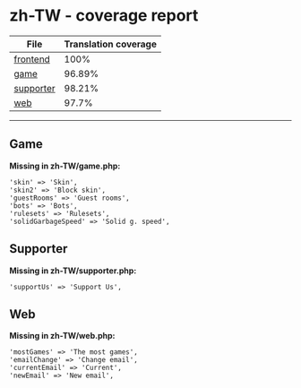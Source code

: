 <link rel="stylesheet" href="style.css">

# zh-TW - coverage report

<table>
<thead>
    <tr>
        <th>File</th>
        <th colspan="2">Translation coverage</th>
    </tr>
</thead>
<tbody>
    <tr><td><a href="#">frontend</a></td><td>100%</td><td>
        <div class="pb">
            <span class="pb-fill" style="width: 100%;"></span>
        </div>
    </td></tr>
    <tr><td><a href="#">game</a></td><td>96.89%</td><td>
        <div class="pb">
            <span class="pb-fill" style="width: 96.89%;"></span>
        </div>
    </td></tr>
    <tr><td><a href="#">supporter</a></td><td>98.21%</td><td>
        <div class="pb">
            <span class="pb-fill" style="width: 98.21%;"></span>
        </div>
    </td></tr>
    <tr><td><a href="#">web</a></td><td>97.7%</td><td>
        <div class="pb">
            <span class="pb-fill" style="width: 97.7%;"></span>
        </div>
    </td></tr>
</tbody></table>

-----------------------

## Game

**Missing in zh-TW/game.php:**

```
'skin' => 'Skin',
'skin2' => 'Block skin',
'guestRooms' => 'Guest rooms',
'bots' => 'Bots',
'rulesets' => 'Rulesets',
'solidGarbageSpeed' => 'Solid g. speed',
```

## Supporter

**Missing in zh-TW/supporter.php:**

```
'supportUs' => 'Support Us',
```

## Web

**Missing in zh-TW/web.php:**

```
'mostGames' => 'The most games',
'emailChange' => 'Change email',
'currentEmail' => 'Current',
'newEmail' => 'New email',
```

